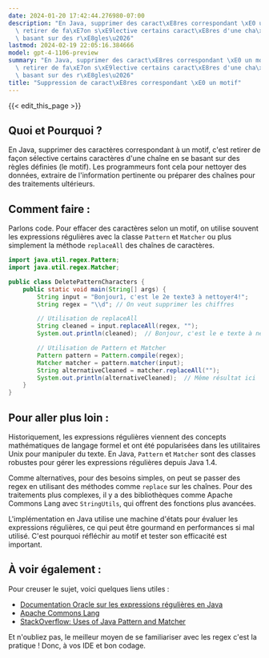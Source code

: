 ```yaml
---
date: 2024-01-20 17:42:44.276980-07:00
description: "En Java, supprimer des caract\xE8res correspondant \xE0 un motif, c'est\
  \ retirer de fa\xE7on s\xE9lective certains caract\xE8res d'une cha\xEEne en se\
  \ basant sur des r\xE8gles\u2026"
lastmod: 2024-02-19 22:05:16.384666
model: gpt-4-1106-preview
summary: "En Java, supprimer des caract\xE8res correspondant \xE0 un motif, c'est\
  \ retirer de fa\xE7on s\xE9lective certains caract\xE8res d'une cha\xEEne en se\
  \ basant sur des r\xE8gles\u2026"
title: "Suppression de caract\xE8res correspondant \xE0 un motif"
---
```


{{< edit_this_page >}}

## Quoi et Pourquoi ?

En Java, supprimer des caractères correspondant à un motif, c'est retirer de façon sélective certains caractères d'une chaîne en se basant sur des règles définies (le motif). Les programmeurs font cela pour nettoyer des données, extraire de l'information pertinente ou préparer des chaînes pour des traitements ultérieurs.

## Comment faire :

Parlons code. Pour effacer des caractères selon un motif, on utilise souvent les expressions régulières avec la classe `Pattern` et `Matcher` ou plus simplement la méthode `replaceAll` des chaînes de caractères.

```java
import java.util.regex.Pattern;
import java.util.regex.Matcher;

public class DeletePatternCharacters {
    public static void main(String[] args) {
        String input = "Bonjour1, c'est le 2e texte3 à nettoyer4!";
        String regex = "\\d"; // On veut supprimer les chiffres

        // Utilisation de replaceAll
        String cleaned = input.replaceAll(regex, "");
        System.out.println(cleaned);  // Bonjour, c'est le e texte à nettoyer!

        // Utilisation de Pattern et Matcher
        Pattern pattern = Pattern.compile(regex);
        Matcher matcher = pattern.matcher(input);
        String alternativeCleaned = matcher.replaceAll("");
        System.out.println(alternativeCleaned);  // Même résultat ici
    }
}
```

## Pour aller plus loin :

Historiquement, les expressions régulières viennent des concepts mathématiques de langage formel et ont été popularisées dans les utilitaires Unix pour manipuler du texte. En Java, `Pattern` et `Matcher` sont des classes robustes pour gérer les expressions régulières depuis Java 1.4.

Comme alternatives, pour des besoins simples, on peut se passer des regex en utilisant des méthodes comme `replace` sur les chaînes. Pour des traitements plus complexes, il y a des bibliothèques comme Apache Commons Lang avec `StringUtils`, qui offrent des fonctions plus avancées.

L'implémentation en Java utilise une machine d'états pour évaluer les expressions régulières, ce qui peut être gourmand en performances si mal utilisé. C'est pourquoi réfléchir au motif et tester son efficacité est important.

## À voir également :

Pour creuser le sujet, voici quelques liens utiles :

- [Documentation Oracle sur les expressions régulières en Java](https://docs.oracle.com/javase/8/docs/api/java/util/regex/Pattern.html)
- [Apache Commons Lang](https://commons.apache.org/proper/commons-lang/)
- [StackOverflow: Uses of Java Pattern and Matcher](https://stackoverflow.com/questions/4450045/difference-between-string-replace-and-replaceall)

Et n'oubliez pas, le meilleur moyen de se familiariser avec les regex c'est la pratique ! Donc, à vos IDE et bon codage.
